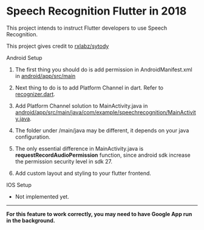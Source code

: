 # Speech Recognition Flutter in 2018

This project intends to instruct Flutter developers to use Speech Recognition.

This project gives credit to [rxlabz/sytody](https://github.com/rxlabz/sytody)

Android Setup

1. The first thing you should do is add permission in AndroidManifest.xml in [android/app/src/main](./android/app/src/main/AndroidManifest.xml)

2. Next thing to do is to add Platform Channel in dart. Refer to [recognizer.dart](./lib/recognizer.dart).

3. Add Platform Channel solution to MainActivity.java in [android/app/src/main/java/com/example/speechrecognition/MainActivity.java](android/app/src/main/java/com/example/speechrecognition/MainActivity.java).

4. The folder under /main/java may be different, it depends on your java configuration.

5. The only essential difference in MainActivity.java is **requestRecordAudioPermission** function, since android sdk increase the permission security level in sdk 27.

6. Add custom layout and styling to your flutter frontend.

IOS Setup

* Not implemented yet.

---
**For this feature to work correctly, you may need to have Google App run in the background.**
